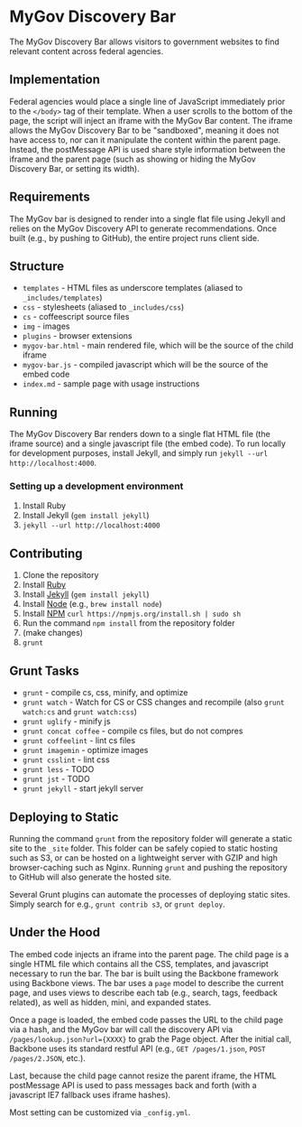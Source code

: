 MyGov Discovery Bar
===================

The MyGov Discovery Bar allows visitors to government websites to find relevant content across federal agencies.

Implementation
--------------

Federal agencies would place a single line of JavaScript immediately prior to the `</body>` tag of their template. When a user scrolls to the bottom of the page, the script will inject an iframe with the MyGov Bar content. The iframe allows the MyGov Discovery Bar to be "sandboxed", meaning it does not have access to, nor can it manipulate the content within the parent page. Instead, the postMessage API is used share style information between the iframe and the parent page (such as showing or hiding the MyGov Discovery Bar, or setting its width).

Requirements
------------

The MyGov bar is designed to render into a single flat file using Jekyll and relies on the MyGov Discovery API to generate recommendations. Once built (e.g., by pushing to GitHub), the entire project runs client side.

Structure
---------

* `templates` - HTML files as underscore templates (aliased to `_includes/templates`)
* `css` - stylesheets (aliased to `_includes/css`)
* `cs` - coffeescript source files
* `img` - images
* `plugins` - browser extensions
* `mygov-bar.html` - main rendered file, which will be the source of the child iframe
* `mygov-bar.js` - compiled javascript which will be the source of the embed code
* `index.md` - sample page with usage instructions 

Running
-------

The MyGov Discovery Bar renders down to a single flat HTML file (the iframe source) and a single javascript file (the embed code). To run locally for development purposes, install Jekyll, and simply run `jekyll --url http://localhost:4000`.

### Setting up a development environment

1. Install Ruby
2. Install Jekyll (`gem install jekyll`)
3. `jekyll --url http://localhost:4000`

Contributing
------------

1. Clone the repository
2. Install [Ruby](http://www.ruby-lang.org/en/downloads/)
3. Install [Jekyll](http://jekyllrb.com/) (`gem install jekyll`)
4. Install [Node](http://nodejs.org/) (e.g., `brew install node`)
5. Install [NPM](https://npmjs.org/) `curl https://npmjs.org/install.sh | sudo sh`
6. Run the command `npm install` from the repository folder
7. (make changes)
8. `grunt`

Grunt Tasks
-----------

* `grunt` - compile cs, css, minify, and optimize
* `grunt watch` - Watch for CS or CSS changes and recompile (also `grunt watch:cs` and `grunt watch:css`)
* `grunt uglify` - minify js
* `grunt concat coffee` - compile cs files, but do not compres
* `grunt coffeelint` - lint cs files
* `grunt imagemin` - optimize images
* `grunt csslint` - lint css
* `grunt less` - TODO
* `grunt jst` - TODO
* `grunt jekyll` - start jekyll server

Deploying to Static
-------------------

Running the command `grunt` from the repository folder will generate a static site to the `_site` folder. This folder can be safely copied to static hosting such as S3, or can be hosted on a lightweight server with GZIP and high browser-caching such as Nginx. Running `grunt` and pushing the repository to GitHub will also generate the hosted site.

Several Grunt plugins can automate the processes of deploying static sites. Simply search for e.g., `grunt contrib s3`, or `grunt deploy`.

Under the Hood
--------------

The embed code injects an iframe into the parent page. The child page is a single HTML file which contains all the CSS, templates, and javascript necessary to run the bar. The bar is built using the Backbone framework using Backbone views. The bar uses a `page` model to describe the current page, and uses views to describe each tab (e.g., search, tags, feedback related), as well as hidden, mini, and expanded states.

Once a page is loaded, the embed code passes the URL to the child page via a hash, and the MyGov bar will call the discovery API via `/pages/lookup.json?url={XXXX}` to grab the Page object. After the initial call, Backbone uses its standard restful API (e.g., `GET /pages/1.json`, `POST /pages/2.JSON`, etc.).

Last, because the child page cannot resize the parent iframe, the HTML postMessage API is used to pass messages back and forth (with a javascript IE7 fallback uses iframe hashes).

Most setting can be customized via `_config.yml`.